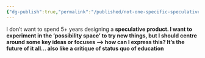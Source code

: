 ```yaml
---
{"dg-publish":true,"permalink":"/published/not-one-specific-speculative-product/","noteIcon":""}
---
```

I don’t want to spend 5+ years designing a **speculative product. I want to experiment in the ‘possibility space’ to try new things, but I should centre around some key ideas or focuses —> how can I express this? It’s the future of it all… also like a critique of status quo of education**
